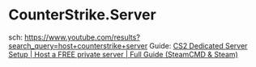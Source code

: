 # CounterStrike.Server
sch: https://www.youtube.com/results?search_query=host+counterstrike+server Guide: [CS2 Dedicated Server Setup | Host a FREE private server | Full Guide (SteamCMD &amp; Steam)](https://youtu.be/1ZrEn0CiMi4)
